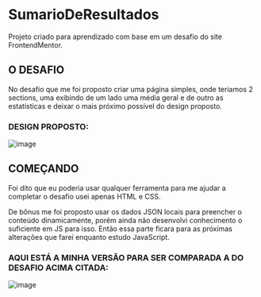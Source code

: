 # SumarioDeResultados
 Projeto criado para aprendizado com base em um desafio do site FrontendMentor.

## O DESAFIO
 No desafio que me foi proposto criar uma página simples, onde teriamos 2 sections, uma exibindo de um lado uma média geral e de outro as estatísticas e deixar o mais próximo possível do design proposto.
 ### DESIGN PROPOSTO:
 ![image](https://github.com/LucxsRodrigues/SumarioDeResultados/assets/82241106/9c7c4624-2028-4764-ad4a-f82784a2f749)

## COMEÇANDO
 Foi dito que eu poderia usar qualquer ferramenta para me ajudar a completar o desafio usei apenas HTML e CSS. 

 De bônus me foi proposto usar os dados JSON locais para preencher o conteúdo dinamicamente, porém ainda não desenvolvi conhecimento o suficiente em JS para isso. Então essa parte ficara para as próximas alterações que farei enquanto estudo JavaScript.

 ### AQUI ESTÁ A MINHA VERSÃO PARA SER COMPARADA A DO DESAFIO ACIMA CITADA:

![image](https://github.com/LucxsRodrigues/SumarioDeResultados/assets/82241106/f79506c4-bfac-4497-9a39-45d2d3bf1551)
